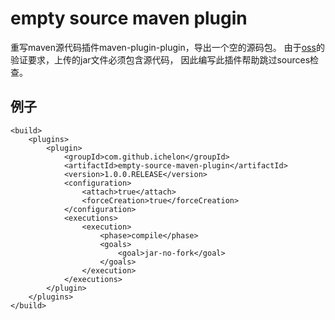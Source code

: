 # empty source maven plugin

重写maven源代码插件maven-plugin-plugin，导出一个空的源码包。
由于[oss](https://central.sonatype.org/pages/requirements.html)的验证要求，上传的jar文件必须包含源代码，
因此编写此插件帮助跳过sources检查。

## 例子
```
<build>
    <plugins>
        <plugin>
            <groupId>com.github.ichelon</groupId>
            <artifactId>empty-source-maven-plugin</artifactId>
            <version>1.0.0.RELEASE</version>
            <configuration>
                <attach>true</attach>
                <forceCreation>true</forceCreation>
            </configuration>
            <executions>
                <execution>
                    <phase>compile</phase>
                    <goals>
                        <goal>jar-no-fork</goal>
                    </goals>
                </execution>
            </executions>
        </plugin>
    </plugins>
</build>

```